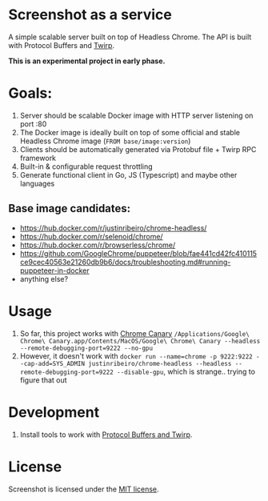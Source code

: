 # Screenshot as a service
A simple scalable server built on top of Headless Chrome. The API is built with Protocol Buffers and [Twirp](https://github.com/twitchtv/twirp).

**This is an experimental project in early phase.**

# Goals:
1. Server should be scalable Docker image with HTTP server listening on port :80
2. The Docker image is ideally built on top of some official and stable Headless Chrome image (`FROM base/image:version`)
3. Clients should be automatically generated via Protobuf file + Twirp RPC framework
4. Built-in & configurable request throttling
5. Generate functional client in Go, JS (Typescript) and maybe other languages

## Base image candidates:
- https://hub.docker.com/r/justinribeiro/chrome-headless/
- https://hub.docker.com/r/selenoid/chrome/
- https://hub.docker.com/r/browserless/chrome/
- https://github.com/GoogleChrome/puppeteer/blob/fae441cd42fc410115ce9cec40563e21260db9b6/docs/troubleshooting.md#running-puppeteer-in-docker
- anything else?

# Usage

1. So far, this project works with [Chrome Canary](https://www.google.com/chrome/canary/) `/Applications/Google\ Chrome\ Canary.app/Contents/MacOS/Google\ Chrome\ Canary --headless --remote-debugging-port=9222 --no-gpu` 
2. However, it doesn't work with `docker run --name=chrome -p 9222:9222 --cap-add=SYS_ADMIN justinribeiro/chrome-headless --headless --remote-debugging-port=9222 --disable-gpu`, which is strange.. trying to figure that out

# Development

1. Install tools to work with [Protocol Buffers and Twirp](https://twitchtv.github.io/twirp/docs/install.html).

# License

Screenshot is licensed under the [MIT license](./LICENSE).
